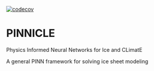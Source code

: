 [![codecov](https://codecov.io/github/enigne/PINNICLE/graph/badge.svg?token=S7REK0IKJH)](https://codecov.io/github/enigne/PINNICLE)

# PINNICLE
Physics Informed Neural Networks for Ice and CLimatE

A general PINN framework for solving ice sheet modeling 
